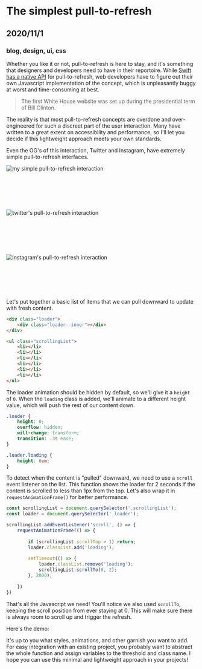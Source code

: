# The simplest pull-to-refresh
## 2020/11/1
### blog, design, ui, css

Whether you like it or not, pull-to-refresh is here to stay, and it's something that designers and developers need to have in their reportoire.  While [Swift has a native API](https://stackoverflow.com/questions/24475792/how-to-use-pull-to-refresh-in-swift) for pull-to-refresh, web developers have to figure out their own Javascript implementation of the concept, which is unpleasantly buggy at worst and time-consuming at best.

> The first White House website was set up during the presidential term of Bill Clinton.

The reality is that most pull-to-refresh concepts are overdone and over-engineered for such a discreet part of the user interaction. Many have written to a great extent on accessibility and performance, so I'll let you decide if this lightweight approach meets your own standards.

Even the OG's of this interaction, Twitter and Instagram, have extremely simple pull-to-refresh interfaces.

<div style="height: 20rem; display: grid; grid-template-columns: repeat(auto-fit, minmax(20rem, 1fr)); grid-gap: 2rem; margin-bottom: 2rem;">
	<img class="hide" src="/_images/blog/my-ptr.gif" alt="my simple pull-to-refresh interaction" />
	<img src="/_images/blog/twitter-ptr.gif" alt="twitter's pull-to-refresh interaction" />
	<img src="/_images/blog/instagram-ptr.gif" alt="instagram's pull-to-refresh interaction" />
</div>

Let's put together a basic list of items that we can pull downward to update with fresh content.

```html
<div class="loader">
	<div class="loader--inner"></div>
</div>

<ul class="scrollingList">
	<li></li>
	<li></li>
	<li></li>
	<li></li>
	<li></li>
	<li></li>
</ul>
```

The loader animation should be hidden by default, so we'll give it a `height` of `0`. When the `loading` class is added, we'll animate to a different height value, which will push the rest of our content down.

```css
.loader {
	height: 0;
	overflow: hidden;
	will-change: transform;
	transition: .3s ease;
}

.loader.loading {
	height: 6em;
}
```

To detect when the content is "pulled" downward, we need to use a `scroll` event listener on the list. This function shows the loader for 2 seconds if the content is scrolled to less than 1px from the top. Let's also wrap it in `requestAnimationFrame()` for better performance.

```javascript
const scrollingList = document.querySelector('.scrollingList');
const loader = document.querySelector('.loader');

scrollingList.addEventListener('scroll', () => {
	requestAnimationFrame(() => {
		
		if (scrollingList.scrollTop > 1) return;
		loader.classList.add('loading');
		
		setTimeout(() => {			
			loader.classList.remove('loading');
			scrollingList.scrollTo(0, 2);
		}, 2000);
		
	})
})
```

That's all the Javascript we need! You'll notice we also used `scrollTo`, keeping the scroll position from ever staying at 0. This will make sure there is always room to scroll up and trigger the refresh.

Here's the demo:

<p class="codepen" data-slug-hash="bGNMyJx"></p>

It's up to you what styles, animations, and other garnish you want to add. For easy integration with an existing project, you probably want to abstract the whole function and assign variables to the threshold and class name. I hope you can use this minimal and lightweight approach in your projects!